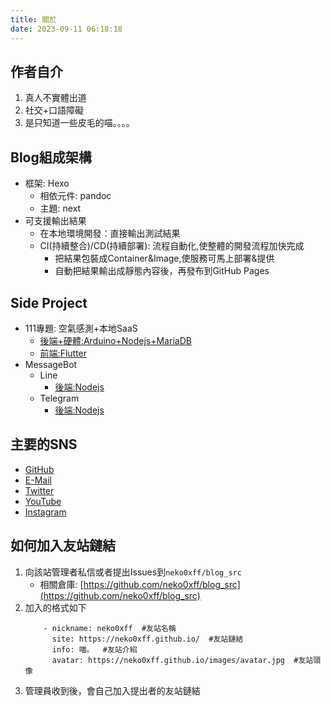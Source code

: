```yaml
---
title: 關於
date: 2023-09-11 06:18:18
---
```


## 作者自介
1. 真人不實體出道
2. 社交+口語障礙
3. 是只知道一些皮毛的喵。。。。

## Blog組成架構
- 框架: Hexo
  * 相依元件: pandoc
  * 主題: next
- 可支援輸出結果
  * 在本地環境開發：直接輸出測試結果
  * CI(持續整合)/CD(持續部署): 流程自動化,使整體的開發流程加快完成  
    * 把結果包裝成Container&Image,使服務可馬上部署&提供
    * 自動把結果輸出成靜態內容後，再發布到GitHub Pages

## Side Project
- 111專題: 空氣感測+本地SaaS
  * [後端+硬體:Arduino+Nodejs+MariaDB](https://github.com/neko0xff/2023_schoolResearch_Server-HW)
  * [前端:Flutter](https://github.com/neko0xff/2023_schoolResearch_ClientApp)
- MessageBot
  * Line
    * [後端:Nodejs](https://github.com/neko0xff/2023_LineBot_Node) 
  * Telegram
    * [後端:Nodejs](https://github.com/neko0xff/2021_telegram_chatbot)

## 主要的SNS
- [GitHub](https://github.com/neko0xff)
- [E-Mail](mailto:chzang55@gmail.com)
- [Twitter](https://twitter.com/neko_0xFF)
- [YouTube](https://www.youtube.com/channel/UCfBR43eCo07mPWN6K-97TEA)
- [Instagram](https://www.instagram.com/neko_0xff/)

## 如何加入友站鏈結
1. 向該站管理者私信或者提出Issues到`neko0xff/blog_src`
   * 相關倉庫: [https://github.com/neko0xff/blog_src](https://github.com/neko0xff/blog_src)
2. 加入的格式如下
   ```yaml=
       - nickname: neko0xff  #友站名稱
         site: https://neko0xff.github.io/  #友站鏈結
         info: 喵。  #友站介紹
         avatar: https://neko0xff.github.io/images/avatar.jpg  #友站頭像
   ```
3. 管理員收到後，會自己加入提出者的友站鏈結